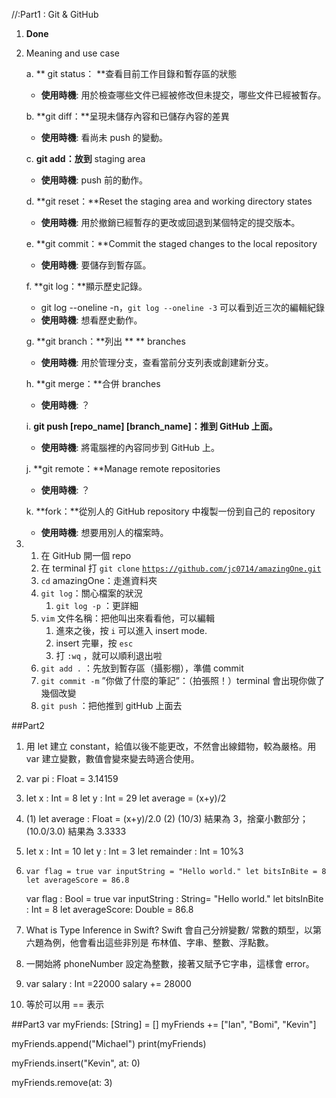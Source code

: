//:Part1 : Git & GitHub
1. **Done**
2. Meaning and use case

    a. ** git status： **查看目前工作目錄和暫存區的狀態
    - **使用時機**: 用於檢查哪些文件已經被修改但未提交，哪些文件已經被暫存。

    b. **git diff：**呈現未儲存內容和已儲存內容的差異
    - **使用時機**: 看尚未 push 的變動。
    
    c. **git add：放到** staging area
    - **使用時機**: push 前的動作。

    d. **git reset：**Reset the staging area and working directory states
    - **使用時機**: 用於撤銷已經暫存的更改或回退到某個特定的提交版本。

    e. **git commit：**Commit the staged changes to the local repository
    - **使用時機**: 要儲存到暫存區。

    f. **git log：**顯示歷史記錄。
    - git log --oneline -n，`git log --oneline -3` 可以看到近三次的編輯紀錄
    - **使用時機**: 想看歷史動作。

    g. **git branch：**列出 ** ** branches
    - **使用時機**: 用於管理分支，查看當前分支列表或創建新分支。

    h. **git merge：**合併 branches
    - **使用時機**: ？

    i. **git push [repo_name] [branch_name]：推到 GitHub 上面。**
    - **使用時機**: 將電腦裡的內容同步到 GitHub 上。
    
    j. **git remote：**Manage remote repositories
    - **使用時機**: ？

    k. **fork：**從別人的 GitHub repository 中複製一份到自己的 repository
    - **使用時機**: 想要用別人的檔案時。
    
3. 
    1. 在 GitHub 開一個 repo
    2. 在 terminal 打 `git clone` [`https://github.com/jc0714/amazingOne.git`](https://github.com/jc0714/amazingOne.git)
    3. `cd` amazingOne：走進資料夾
    4. `git log`：關心檔案的狀況
        1. `git log -p` ：更詳細
    5. `vim` 文件名稱：把他叫出來看看他，可以編輯
        1. 進來之後，按 `i` 可以進入 insert mode.
        2. insert 完畢，按 `esc` 
        3. 打 `:wq` ，就可以順利退出啦
    6. `git add .` ：先放到暫存區（攝影棚），準備 commit 
    7. `git commit -m` ”你做了什麼的筆記”：（拍張照！）terminal 會出現你做了幾個改變
    8. `git push` ：把他推到 gitHub 上面去
    
##Part2

1. 用 let 建立 constant，給值以後不能更改，不然會出線錯物，較為嚴格。用 var 建立變數，數值會變來變去時適合使用。
2. var pi : Float = 3.14159 
3. let x : Int = 8
let y : Int = 29
let average = (x+y)/2
4. (1) let average  : Float = (x+y)/2.0
(2) (10/3) 結果為 3，捨棄小數部分；(10.0/3.0) 結果為 3.3333
5. let x : Int = 10
let y : Int = 3
let remainder : Int = 10%3
6. `var flag = true
var inputString = "Hello world."
let bitsInBite = 8
let averageScore = 86.8`
    
    var flag : Bool = true
    var inputString : String= "Hello world."
    let bitsInBite : Int = 8
    let averageScore: Double = 86.8
    
7. What is Type Inference in Swift? Swift 會自己分辨變數/ 常數的類型，以第六題為例，他會看出這些非別是 布林值、字串、整數、浮點數。
8. 一開始將 phoneNumber 設定為整數，接著又賦予它字串，這樣會 error。
9. var salary : Int =22000
salary += 28000
10. 等於可以用 == 表示

##Part3
var myFriends: [String] = []
myFriends += ["Ian", "Bomi", "Kevin"]

myFriends.append("Michael")
print(myFriends)

myFriends.insert("Kevin", at: 0)

myFriends.remove(at: 3)
